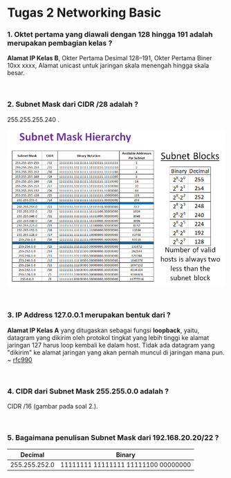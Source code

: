 # Tugas 2 Networking Basic

### 1. Oktet pertama yang diawali dengan 128 hingga 191 adalah merupakan pembagian kelas ?
**Alamat IP Kelas B**, Okter Pertama Desimal 128–191, Okter Pertama Biner	10xx xxxx, Alamat unicast untuk jaringan skala menengah hingga skala besar.

<br>

### 2. Subnet Mask dari CIDR /28 adalah ? 
255.255.255.240	.

<p align="center"><img src="images/IP_Subnetting.png" alt="IP Subnetting" width="620"/></div></p>

<br>

### 3. IP Address 127.0.0.1 merupakan bentuk dari ?
**Alamat IP Kelas A** yang ditugaskan sebagai fungsi **loopback**, yaitu, datagram yang dikirim oleh protokol tingkat yang lebih tinggi ke alamat jaringan 127 harus loop kembali ke dalam host. Tidak ada datagram yang "dikirim" ke alamat jaringan yang akan pernah muncul di jaringan mana pun. ~ [rfc990](https://github.com/hasansuryaman/tugas_2_networking_basic/blob/master/rfc990.txt)

<br>

### 4. CIDR dari Subnet Mask 255.255.0.0 adalah ?
CIDR /16 (gambar pada soal 2.).

<br>

### 5. Bagaimana penulisan Subnet Mask dari 192.168.20.20/22 ?
| Decimal	    |               Binary                  |
|---------------|---------------------------------------|
| 255.255.252.0	|   11111111 11111111 11111100 00000000 |
